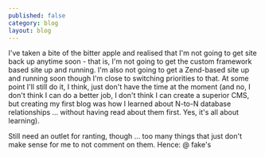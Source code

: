 ```yaml
---
published: false
category: blog
layout: blog
---
```


I've taken a bite of the bitter apple and realised that I'm not going to get site back up anytime soon - that is, I'm not going to get the custom framework based site up and running. I'm also not going to get a Zend-based site up and running soon though I'm close to switching priorities to that. At some point I'll still do it, I think, just don't have the time at the moment (and no, I don't think I can do a better job, I don't think I can create a superior CMS, but creating my first blog was how I learned about N-to-N database relationships ... without having read about them first. Yes, it's all about learning).

Still need an outlet for ranting, though ... too many things that just don't make sense for me to not comment on them. Hence: @ fake's